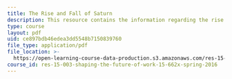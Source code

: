 ```yaml
---
title: The Rise and Fall of Saturn
description: This resource contains the information regarding the rise and fall of saturn.
type: course
layout: pdf
uid: ce897bdb46edea3dd5548b7150839760
file_type: application/pdf
file_location: >-
  https://open-learning-course-data-production.s3.amazonaws.com/res-15-003-shaping-the-future-of-work-15-662x-spring-2016/ce897bdb46edea3dd5548b7150839760_MITRES_15_003S16_saturn.pdf
course_id: res-15-003-shaping-the-future-of-work-15-662x-spring-2016
---
```

